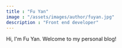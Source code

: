```yaml
---
title : "Fu Yan"
image : "/assets/images/author/fuyan.jpg"
description : "Front end developer"
---
```


Hi, I'm Fu Yan. Welcome to my personal blog!